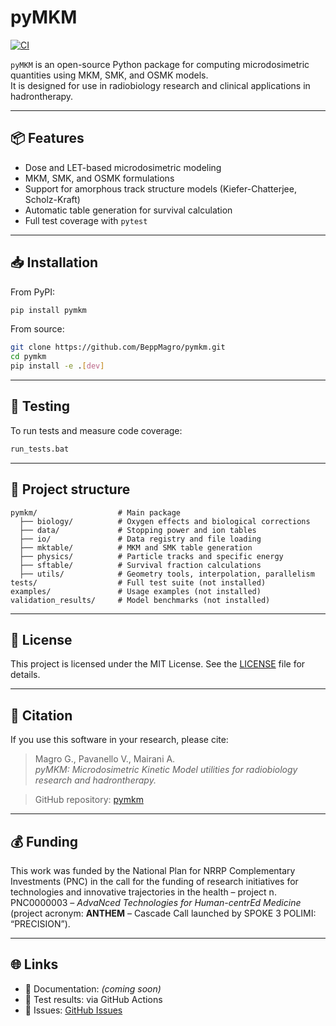 # pyMKM

[![CI](https://github.com/BeppeMagro/pymkm/actions/workflows/ci.yml/badge.svg)](https://github.com/BeppeMagro/pymkm/actions)

`pyMKM` is an open-source Python package for computing microdosimetric quantities using MKM, SMK, and OSMK models.  
It is designed for use in radiobiology research and clinical applications in hadrontherapy.

---

## 📦 Features

- Dose and LET-based microdosimetric modeling
- MKM, SMK, and OSMK formulations
- Support for amorphous track structure models (Kiefer-Chatterjee, Scholz-Kraft)
- Automatic table generation for survival calculation
- Full test coverage with `pytest`

---

## 📥 Installation

From PyPI:

```bash
pip install pymkm
```

From source:

```bash
git clone https://github.com/BeppMagro/pymkm.git
cd pymkm
pip install -e .[dev]
```

---

## 🧪 Testing

To run tests and measure code coverage:

```bash
run_tests.bat
```

---

## 📂 Project structure

```text
pymkm/                  # Main package
  ├── biology/          # Oxygen effects and biological corrections
  ├── data/             # Stopping power and ion tables
  ├── io/               # Data registry and file loading
  ├── mktable/          # MKM and SMK table generation
  ├── physics/          # Particle tracks and specific energy
  ├── sftable/          # Survival fraction calculations
  ├── utils/            # Geometry tools, interpolation, parallelism
tests/                  # Full test suite (not installed)
examples/               # Usage examples (not installed)
validation_results/     # Model benchmarks (not installed)
```

---

## 📄 License

This project is licensed under the MIT License. See the [LICENSE](LICENSE) file for details.

---

## 📖 Citation

If you use this software in your research, please cite:

> Magro G., Pavanello V., Mairani A.  
> *pyMKM: Microdosimetric Kinetic Model utilities for radiobiology research and hadrontherapy.*

> GitHub repository: [pymkm](https://github.com/BeppeMagro/pymkm)

---

## 💰 Funding

This work was funded by the National Plan for NRRP Complementary Investments (PNC) in the call for the funding of research initiatives for technologies and innovative trajectories in the health – project n. PNC0000003 – *AdvaNced Technologies for Human-centrEd Medicine* (project acronym: **ANTHEM** – Cascade Call launched by SPOKE 3 POLIMI: “PRECISION”).

---

## 🌐 Links

- 📘 Documentation: *(coming soon)*
- 🧪 Test results: via GitHub Actions
- 💬 Issues: [GitHub Issues](https://github.com/YOUR_USERNAME/pymkm/issues)